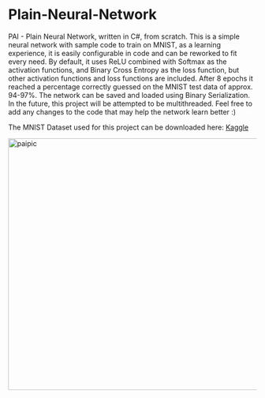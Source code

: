 # Plain-Neural-Network
PAI - Plain Neural Network, written in C#, from scratch.
This is a simple neural network with sample code to train on MNIST, as a learning experience, it is easily configurable in code and can be reworked to fit every need.
By default, it uses ReLU combined with Softmax as the activation functions, and Binary Cross Entropy as the loss function, but other activation functions and loss functions are included.
After 8 epochs it reached a percentage correctly guessed on the MNIST test data of approx. 94-97%.
The network can be saved and loaded using Binary Serialization.
In the future, this project will be attempted to be multithreaded.
Feel free to add any changes to the code that may help the network learn better :)


The MNIST Dataset used for this project can be downloaded here: [Kaggle](https://www.kaggle.com/datasets/oddrationale/mnist-in-csv)

<img width="510" alt="paipic" src="https://github.com/AreOlsen/Plain-Neural-Network/assets/58704301/eaff9bd8-4ed0-4eb0-a867-408890094887">

